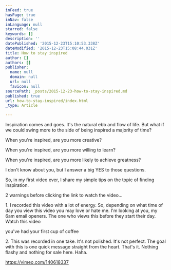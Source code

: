 ```yaml
---
inFeed: true
hasPage: true
inNav: false
inLanguage: null
starred: false
keywords: []
description: ''
datePublished: '2015-12-23T15:10:53.338Z'
dateModified: '2015-12-23T15:08:44.031Z'
title: How to stay inspired
author: []
authors: []
publisher:
  name: null
  domain: null
  url: null
  favicon: null
sourcePath: _posts/2015-12-23-how-to-stay-inspired.md
published: true
url: how-to-stay-inspired/index.html
_type: Article

---
```

Inspiration comes and goes. It's the natural ebb and flow of life. But what if we could swing more to the side of being inspired a majority of time?

When you're inspired, are you more creative?

When you're inspired, are you more willing to learn?

When you're inspired, are you more likely to achieve greatness?

I don't know about you, but I answer a big YES to those questions.

So, in my first video ever, I share my simple tips on the topic of finding inspiration.

2 warnings before clicking the link to watch the video...

1\. I recorded this video with a lot of energy. So, depending on what time of day you view this video you may love or hate me. I'm looking at you, my 6am email openers. The one who views this before they start their day. Watch this video 

you've had your first cup of coffee

2\. This was recorded in one take. It's not polished. It's not perfect. The goal with this is one quick message straight from the heart. That's it. Nothing flashy and nothing for sale here. Haha.

https://vimeo.com/140618337